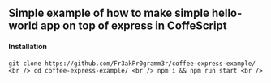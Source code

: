 ## Simple example of how to make simple hello-world app on top of express in CoffeScript 

#### Installation
`
git clone https://github.com/Fr3akPr0gramm3r/coffee-express-example/ <br />
cd coffee-express-example/ <br />
npm i && npm run start <br />
`
